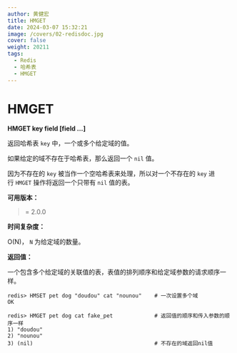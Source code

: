 ```yaml
---
author: 黄健宏
title: HMGET
date: 2024-03-07 15:32:21
image: /covers/02-redisdoc.jpg
cover: false
weight: 20211
tags:
  - Redis
  - 哈希表
  - HMGET
---
```


# HMGET

**HMGET key field [field …]**

返回哈希表 `key` 中，一个或多个给定域的值。

如果给定的域不存在于哈希表，那么返回一个 `nil` 值。

因为不存在的 `key` 被当作一个空哈希表来处理，所以对一个不存在的 `key` 进行 `HMGET` 操作将返回一个只带有 `nil` 值的表。

**可用版本：**

>= 2.0.0

**时间复杂度：**

O(N)， `N` 为给定域的数量。

**返回值：**

一个包含多个给定域的关联值的表，表值的排列顺序和给定域参数的请求顺序一样。

```shell
redis> HMSET pet dog "doudou" cat "nounou"    # 一次设置多个域
OK

redis> HMGET pet dog cat fake_pet             # 返回值的顺序和传入参数的顺序一样
1) "doudou"
2) "nounou"
3) (nil)                                      # 不存在的域返回nil值
```